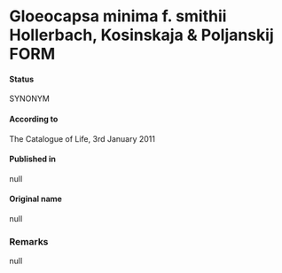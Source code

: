 Gloeocapsa minima f. smithii Hollerbach, Kosinskaja & Poljanskij FORM
=======

#### Status
SYNONYM

#### According to
The Catalogue of Life, 3rd January 2011

#### Published in
null

#### Original name
null

### Remarks
null